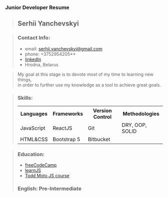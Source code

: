 ### Junior Developer Resume
> ## Serhii Yanchevskyi

> ### Contact Info:
> - email: serhii.yanchevskyi@gmail.com
> - phone: +3752954205**
> - [linkedIn](https://www.linkedin.com/in/sergey-yanchevskii-59ba93165/)
> - Hrodna, Belarus

> My goal at this stage is to devote most of my time to learning new things, <br/>in order to further use my knowledge as a tool to achieve great goals.

> ### Skills:
> <table>
>   <tr>
>     <th>Languages</th>
>     <th>Frameworks</th>
>     <th>Version Control</th>
>     <th>Methodologies</th>
>   </tr>
>   <tr>
>     <td>JavaScript</td>
>     <td>ReactJS</td>
>     <td>Git</td>
>     <td>DRY, OOP, SOLID</td>
>   </tr>
>   <tr>
>     <td>HTML&CSS </td>
>     <td>Bootstrap 5</td>
>     <td>Bitbucket</td>
>   </tr>
> </table>

> ### Education:
> - [freeCodeCamp](https://www.freecodecamp.org/learn/)
> - [learnJS](https://learn.javascript.ru/)
> - [Todd Moto JS course](https://ultimatecourses.com/)
> ### English: Pre-Intermediate 
